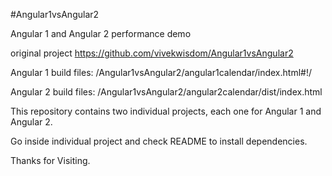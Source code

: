 #Angular1vsAngular2

Angular 1 and Angular 2  performance demo

original project https://github.com/vivekwisdom/Angular1vsAngular2

Angular 1 build files: /Angular1vsAngular2/angular1calendar/index.html#!/

Angular 2 build files: 
/Angular1vsAngular2/angular2calendar/dist/index.html


This repository contains two individual projects, each one for Angular 1 and Angular 2.

Go inside individual project and check README to install dependencies.

Thanks for Visiting.

